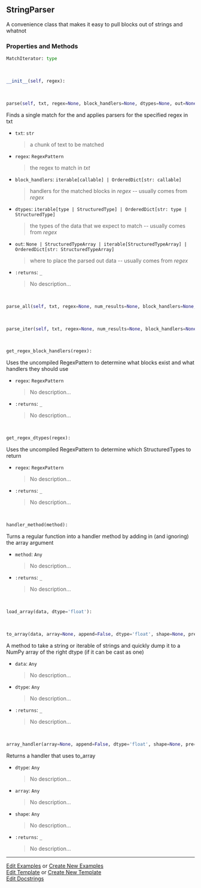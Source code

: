 ## <a id="McUtils.Parsers.StringParser.StringParser">StringParser</a>
A convenience class that makes it easy to pull blocks out of strings and whatnot

### Properties and Methods
```python
MatchIterator: type
```
<a id="McUtils.Parsers.StringParser.StringParser.__init__" class="docs-object-method">&nbsp;</a>
```python
__init__(self, regex): 
```

<a id="McUtils.Parsers.StringParser.StringParser.parse" class="docs-object-method">&nbsp;</a>
```python
parse(self, txt, regex=None, block_handlers=None, dtypes=None, out=None): 
```
Finds a single match for the and applies parsers for the specified regex in txt
- `txt`: `str`
    >a chunk of text to be matched
- `regex`: `RegexPattern`
    >the regex to match in _txt_
- `block_handlers`: `iterable[callable] | OrderedDict[str: callable]`
    >handlers for the matched blocks in _regex_ -- usually comes from _regex_
- `dtypes`: `iterable[type | StructuredType] | OrderedDict[str: type | StructuredType]`
    >the types of the data that we expect to match -- usually comes from _regex_
- `out`: `None | StructuredTypeArray | iterable[StructuredTypeArray] | OrderedDict[str: StructuredTypeArray]`
    >where to place the parsed out data -- usually comes from _regex_
- `:returns`: `_`
    >No description...

<a id="McUtils.Parsers.StringParser.StringParser.parse_all" class="docs-object-method">&nbsp;</a>
```python
parse_all(self, txt, regex=None, num_results=None, block_handlers=None, dtypes=None, out=None): 
```

<a id="McUtils.Parsers.StringParser.StringParser.parse_iter" class="docs-object-method">&nbsp;</a>
```python
parse_iter(self, txt, regex=None, num_results=None, block_handlers=None, dtypes=None): 
```

<a id="McUtils.Parsers.StringParser.StringParser.get_regex_block_handlers" class="docs-object-method">&nbsp;</a>
```python
get_regex_block_handlers(regex): 
```
Uses the uncompiled RegexPattern to determine what blocks exist and what handlers they should use
- `regex`: `RegexPattern`
    >No description...
- `:returns`: `_`
    >No description...

<a id="McUtils.Parsers.StringParser.StringParser.get_regex_dtypes" class="docs-object-method">&nbsp;</a>
```python
get_regex_dtypes(regex): 
```
Uses the uncompiled RegexPattern to determine which StructuredTypes to return
- `regex`: `RegexPattern`
    >No description...
- `:returns`: `_`
    >No description...

<a id="McUtils.Parsers.StringParser.StringParser.handler_method" class="docs-object-method">&nbsp;</a>
```python
handler_method(method): 
```
Turns a regular function into a handler method by adding in (and ignoring) the array argument
- `method`: `Any`
    >No description...
- `:returns`: `_`
    >No description...

<a id="McUtils.Parsers.StringParser.StringParser.load_array" class="docs-object-method">&nbsp;</a>
```python
load_array(data, dtype='float'): 
```

<a id="McUtils.Parsers.StringParser.StringParser.to_array" class="docs-object-method">&nbsp;</a>
```python
to_array(data, array=None, append=False, dtype='float', shape=None, pre=None): 
```
A method to take a string or iterable of strings and quickly dump it to a NumPy array of the right dtype (if it can be cast as one)
- `data`: `Any`
    >No description...
- `dtype`: `Any`
    >No description...
- `:returns`: `_`
    >No description...

<a id="McUtils.Parsers.StringParser.StringParser.array_handler" class="docs-object-method">&nbsp;</a>
```python
array_handler(array=None, append=False, dtype='float', shape=None, pre=None): 
```
Returns a handler that uses to_array
- `dtype`: `Any`
    >No description...
- `array`: `Any`
    >No description...
- `shape`: `Any`
    >No description...
- `:returns`: `_`
    >No description...





___

[Edit Examples](https://github.com/McCoyGroup/McUtils/edit/edit/ci/examples/ci/docs/McUtils/Parsers/StringParser/StringParser.md) or 
[Create New Examples](https://github.com/McCoyGroup/McUtils/new/edit/?filename=ci/examples/ci/docs/McUtils/Parsers/StringParser/StringParser.md) <br/>
[Edit Template](https://github.com/McCoyGroup/McUtils/edit/edit/ci/docs/ci/docs/McUtils/Parsers/StringParser/StringParser.md) or 
[Create New Template](https://github.com/McCoyGroup/McUtils/new/edit/?filename=ci/docs/templates/ci/docs/McUtils/Parsers/StringParser/StringParser.md) <br/>
[Edit Docstrings](https://github.com/McCoyGroup/McUtils/edit/edit/McUtils/Parsers/StringParser.py?message=Update%20Docs)
